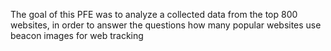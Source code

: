 The goal of this PFE was to analyze a collected data from the top 800 websites, 
in order to answer the questions how many popular websites use beacon images for web tracking
